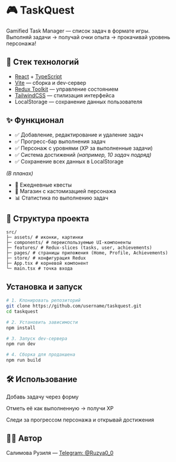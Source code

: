 # 🎮 TaskQuest

Gamified Task Manager — список задач в формате игры.  
Выполняй задачи → получай очки опыта → прокачивай уровень персонажа!

## 🚀 Стек технологий
- [React](https://react.dev/) + [TypeScript](https://www.typescriptlang.org/)
- [Vite](https://vitejs.dev/) — сборка и dev-сервер
- [Redux Toolkit](https://redux-toolkit.js.org/) — управление состоянием
- [TailwindCSS](https://tailwindcss.com/) — стилизация интерфейса
- LocalStorage — сохранение данных пользователя

## ✨ Функционал
- ✅ Добавление, редактирование и удаление задач
- ✅ Прогресс-бар выполнения задач
- ✅ Персонаж с уровнями (XP за выполненные задачи)
- ✅ Система достижений *(например, 10 задач подряд)*
- ✅ Сохранение всех данных в LocalStorage

*(В планах)*
- 🎯 Ежедневные квесты
- 🛒 Магазин с кастомизацией персонажа
- 📊 Статистика по выполнению задач

## 📂 Структура проекта
```
src/
├─ assets/ # иконки, картинки
├─ components/ # переиспользуемые UI-компоненты
├─ features/ # Redux-slices (tasks, user, achievements)
├─ pages/ # страницы приложения (Home, Profile, Achievements)
├─ store/ # конфигурация Redux
├─ App.tsx # корневой компонент
└─ main.tsx # точка входа
```


## Установка и запуск
```bash
# 1. Клонировать репозиторий
git clone https://github.com/username/taskquest.git
cd taskquest

# 2. Установить зависимости
npm install

# 3. Запуск dev-сервера
npm run dev

# 4. Сборка для продакшена
npm run build
```

## 🛠️ Использование

Добавь задачу через форму

Отметь её как выполненную → получи XP

Следи за прогрессом персонажа и открывай достижения

## 👩‍💻 Автор
Салимова Рузиля — [Telegram: @Ruzya0_0](https://t.me/Ruzya0_0)
